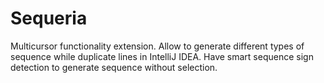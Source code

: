 # Sequeria
Multicursor functionality extension. Allow to generate different types of sequence while duplicate lines in IntelliJ IDEA. Have smart sequence sign detection to generate sequence without selection.
